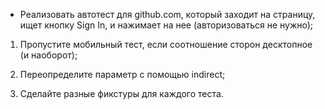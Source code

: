 - Реализовать автотест для github.com, который заходит на страницу, ищет кнопку Sign In, и нажимает на нее (авторизоваться не нужно);

1. Пропустите мобильный тест, если соотношение сторон десктопное (и наоборот);

2. Переопределите параметр с помощью indirect;

3. Сделайте разные фикстуры для каждого теста.